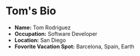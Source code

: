 # Tom's Bio

- **Name:** Tom Rodriguez
- **Occupation:** Software Developer
- **Location:** San Diego
- **Fovorite Vacation Spot:** Barcelona, Spain, Earth
